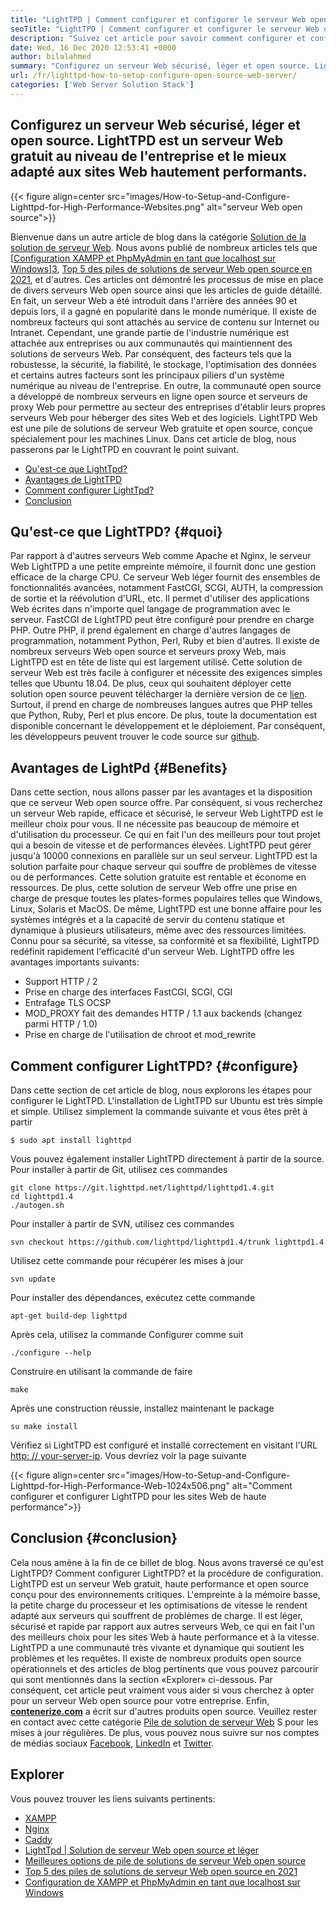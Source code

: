 ```yaml
---
title: "LightTPD | Comment configurer et configurer le serveur Web open source '" 
seoTitle: "LightTPD | Comment configurer et configurer le serveur Web open source" 
description: "Suivez cet article pour savoir comment configurer et configurer le serveur Web open source. LightTPD est un serveur Web conforme fourni avec un contrôle de charge CPU robuste." 
date: Wed, 16 Dec 2020 12:53:41 +0000
author: bilalahmed
summary: "Configurez un serveur Web sécurisé, léger et open source. LightTPD est un serveur Web gratuit au niveau de l'entreprise et le mieux adapté aux sites Web hautement performants." 
url: /fr/lighttpd-how-to-setup-configure-open-source-web-server/
categories: ['Web Server Solution Stack']
---
```


## Configurez un serveur Web sécurisé, léger et open source. LightTPD est un serveur Web gratuit au niveau de l'entreprise et le mieux adapté aux sites Web hautement performants.

{{< figure align=center src="images/How-to-Setup-and-Configure-Lighttpd-for-High-Performance-Websites.png" alt="serveur Web open source">}}

Bienvenue dans un autre article de blog dans la catégorie [Solution de la solution de serveur Web][1]. Nous avons publié de nombreux articles tels que [[Configuration XAMPP et PhpMyAdmin en tant que localhost sur Windows][2]][3], [Top 5 des piles de solutions de serveur Web open source en 2021][4], et d'autres. Ces articles ont démontré les processus de mise en place de divers serveurs Web open source ainsi que les articles de guide détaillé. En fait, un serveur Web a été introduit dans l'arrière des années 90 et depuis lors, il a gagné en popularité dans le monde numérique. Il existe de nombreux facteurs qui sont attachés au service de contenu sur Internet ou Intranet. Cependant, une grande partie de l'industrie numérique est attachée aux entreprises ou aux communautés qui maintiennent des solutions de serveurs Web. Par conséquent, des facteurs tels que la robustesse, la sécurité, la fiabilité, le stockage, l'optimisation des données et certains autres facteurs sont les principaux piliers d'un système numérique au niveau de l'entreprise.
En outre, la communauté open source a développé de nombreux serveurs en ligne open source et serveurs de proxy Web pour permettre au secteur des entreprises d'établir leurs propres serveurs Web pour héberger des sites Web et des logiciels. LightTPD Web est une pile de solutions de serveur Web gratuite et open source, conçue spécialement pour les machines Linux. Dans cet article de blog, nous passerons par le LightTPD en couvrant le point suivant.
  * [Qu'est-ce que LightTpd?][5]
  * [Avantages de LightTPD][6]
  * [Comment configurer LightTpd?][7]
  * [Conclusion][8]

## Qu'est-ce que LightTPD?   {#quoi}
Par rapport à d'autres serveurs Web comme Apache et Nginx, le serveur Web LightTPD a une petite empreinte mémoire, il fournit donc une gestion efficace de la charge CPU. Ce serveur Web léger fournit des ensembles de fonctionnalités avancées, notamment FastCGI, SCGI, AUTH, la compression de sortie et la réévolution d'URL, etc. Il permet d'utiliser des applications Web écrites dans n'importe quel langage de programmation avec le serveur. FastCGI de LightTPD peut être configuré pour prendre en charge PHP. Outre PHP, il prend également en charge d'autres langages de programmation, notamment Python, Perl, Ruby et bien d'autres.
Il existe de nombreux serveurs Web open source et serveurs proxy Web, mais LightTPD est en tête de liste qui est largement utilisé. Cette solution de serveur Web est très facile à configurer et nécessite des exigences simples telles que Ubuntu 18.04. De plus, ceux qui souhaitent déployer cette solution open source peuvent télécharger la dernière version de ce [lien][9]. Surtout, il prend en charge de nombreuses langues autres que PHP telles que Python, Ruby, Perl et plus encore. De plus, toute la documentation est disponible concernant le développement et le déploiement. Par conséquent, les développeurs peuvent trouver le code source sur [github][10].

## Avantages de LightPd   {#Benefits}
Dans cette section, nous allons passer par les avantages et la disposition que ce serveur Web open source offre. Par conséquent, si vous recherchez un serveur Web rapide, efficace et sécurisé, le serveur Web LightTPD est le meilleur choix pour vous. Il ne nécessite pas beaucoup de mémoire et d'utilisation du processeur. Ce qui en fait l'un des meilleurs pour tout projet qui a besoin de vitesse et de performances élevées. LightTPD peut gérer jusqu'à 10000 connexions en parallèle sur un seul serveur. LightTPD est la solution parfaite pour chaque serveur qui souffre de problèmes de vitesse ou de performances. Cette solution gratuite est rentable et économe en ressources.
De plus, cette solution de serveur Web offre une prise en charge de presque toutes les plates-formes populaires telles que Windows, Linux, Solaris et MacOS. De même, LightTPD est une bonne affaire pour les systèmes intégrés et a la capacité de servir du contenu statique et dynamique à plusieurs utilisateurs, même avec des ressources limitées. Connu pour sa sécurité, sa vitesse, sa conformité et sa flexibilité, LightTPD redéfinit rapidement l'efficacité d'un serveur Web.
LightTPD offre les avantages importants suivants:
  * Support HTTP / 2
  * Prise en charge des interfaces FastCGI, SCGI, CGI
  * Entrafage TLS OCSP
  * MOD_PROXY fait des demandes HTTP / 1.1 aux backends (changez parmi HTTP / 1.0)
  * Prise en charge de l'utilisation de chroot et mod_rewrite

## Comment configurer LightTPD?   {#configure}
Dans cette section de cet article de blog, nous explorons les étapes pour configurer le LightTPD. L'installation de LightTPD sur Ubuntu est très simple et simple. Utilisez simplement la commande suivante et vous êtes prêt à partir
```
$ sudo apt install lighttpd
```
Vous pouvez également installer LightTPD directement à partir de la source. Pour installer à partir de Git, utilisez ces commandes
```
git clone https://git.lighttpd.net/lighttpd/lighttpd1.4.git
cd lighttpd1.4
./autogen.sh
```
Pour installer à partir de SVN, utilisez ces commandes
```
svn checkout https://github.com/lighttpd/lighttpd1.4/trunk lighttpd1.4
```
Utilisez cette commande pour récupérer les mises à jour
```
svn update
```
Pour installer des dépendances, exécutez cette commande
```
apt-get build-dep lighttpd
```
Après cela, utilisez la commande Configurer comme suit
```
./configure --help
```
Construire en utilisant la commande de faire
```
make
```
Après une construction réussie, installez maintenant le package
```
su make install
```
Vérifiez si LightTPD est configuré et installé correctement en visitant l'URL [http: // your-server-ip][11]. Vous devriez voir la page suivante

{{< figure align=center src="images/How-to-Setup-and-Configure-Lighttpd-for-High-Performance-Web-1024x506.png" alt="Comment configurer et configurer LightTPD pour les sites Web de haute performance">}}


## Conclusion   {#conclusion}
Cela nous amène à la fin de ce billet de blog. Nous avons traversé ce qu'est LightTPD? Comment configurer LightTPD? et la procédure de configuration. LightTPD est un serveur Web gratuit, haute performance et open source conçu pour des environnements critiques. L'empreinte à la mémoire basse, la petite charge du processeur et les optimisations de vitesse le rendent adapté aux serveurs qui souffrent de problèmes de charge. Il est léger, sécurisé et rapide par rapport aux autres serveurs Web, ce qui en fait l'un des meilleurs choix pour les sites Web à haute performance et à la vitesse. LightTPD a une communauté très vivante et dynamique qui soutient les problèmes et les requêtes. Il existe de nombreux produits open source opérationnels et des articles de blog pertinents que vous pouvez parcourir qui sont mentionnés dans la section «Explorer» ci-dessous. Par conséquent, cet article peut vraiment vous aider si vous cherchez à opter pour un serveur Web open source pour votre entreprise.
Enfin, **[contenerize.com][12]**  a écrit sur d'autres produits open source. Veuillez rester en contact avec cette catégorie [Pile de solution de serveur Web][1] S pour les mises à jour régulières. De plus, vous pouvez nous suivre sur nos comptes de médias sociaux [Facebook][13], [LinkedIn][14] et [Twitter][15].

## Explorer
Vous pouvez trouver les liens suivants pertinents:
  * [XAMPP][16]
  * [Nginx][17]
  * [Caddy][18]
  * [LightTpd | Solution de serveur Web open source et léger][19]
  * [Meilleures options de pile de solutions de serveur Web open source][1]
  * [Top 5 des piles de solutions de serveur Web open source en 2021][4]
  * [Configuration de XAMPP et PhpMyAdmin en tant que localhost sur Windows][2]

  
[1]: https://products.containerize.com/solution-stack/
[2]: https://blog.containerize.com/database-management-software/how-to-setup-xampp-and-phpmyadmin-as-localhost-on-windows/
[3]: https://blog.containerize.com/2020/12/16/setup-and-configure-lighttpd-web-server-for-high-performance-websites/
[4]: https://blog.containerize.com/2021/01/08/top-5-open-source-web-server-solution-stacks-in-2021/
[5]: #what
[6]: #benefits
[7]: #configure
[8]: #conclusion
[9]: http://www.lighttpd.net/download/
[10]: https://github.com/lighttpd/lighttpd1.4
[11]: http://your-server-ip/
[12]: https://www.containerize.com/
[13]: https://web.facebook.com/containerize
[14]: https://www.linkedin.com/company/containerize/
[15]: https://twitter.com/containerize_co
[16]: https://products.containerize.com/solution-stack/xampp/
[17]: https://products.containerize.com/solution-stack/nginx/
[18]: https://products.containerize.com/solution-stack/caddy/
[19]: https://products.containerize.com/solution-stack/lighttpd
